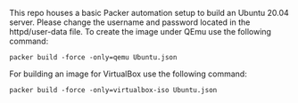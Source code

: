 This repo houses a basic Packer automation setup to build an Ubuntu 20.04 server.
Please change the username and password located in the httpd/user-data file. 
To create the image under QEmu use the following command:

```
packer build -force -only=qemu Ubuntu.json
```

For building an image for VirtualBox use the following command:
```
packer build -force -only=virtualbox-iso Ubuntu.json
```
